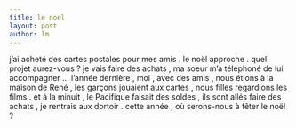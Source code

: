 ```yaml
---
title: le noel 
layout: post
author: lm
---
```

<p>j’ai acheté des cartes postales pour mes amis . le noël approche . quel projet aurez-vous ? je vais faire des achats , ma soeur m’a téléphoné de lui accompagner ... l’année dernière , moi , avec des amis , nous étions à la maison de René , les garçons jouaient aux cartes , nous filles regardions les films . et à la minuit , le Pacifique faisait des soldes , ils sont allés faire des achats , je rentrais aux dortoir . cette année , où serons-nous à fêter le noël ? </p>
